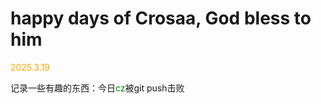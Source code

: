 # happy days of Crosaa, God bless to him
<span style="color: orange;">2025.3.19</span>

记录一些有趣的东西：今日<span style="color: green;">cz</span>被git push击败
